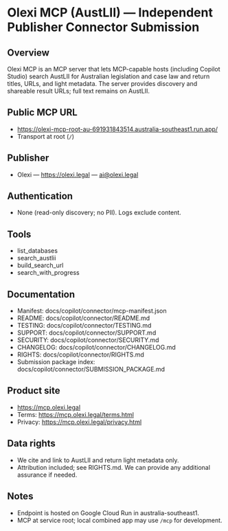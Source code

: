 # Olexi MCP (AustLII) — Independent Publisher Connector Submission

## Overview
Olexi MCP is an MCP server that lets MCP-capable hosts (including Copilot Studio) search AustLII for Australian legislation and case law and return titles, URLs, and light metadata. The server provides discovery and shareable result URLs; full text remains on AustLII.

## Public MCP URL
- https://olexi-mcp-root-au-691931843514.australia-southeast1.run.app/
- Transport at root (`/`)

## Publisher
- Olexi — https://olexi.legal — ai@olexi.legal

## Authentication
- None (read-only discovery; no PII). Logs exclude content.

## Tools
- list_databases
- search_austlii
- build_search_url
- search_with_progress

## Documentation
- Manifest: docs/copilot/connector/mcp-manifest.json
- README: docs/copilot/connector/README.md
- TESTING: docs/copilot/connector/TESTING.md
- SUPPORT: docs/copilot/connector/SUPPORT.md
- SECURITY: docs/copilot/connector/SECURITY.md
- CHANGELOG: docs/copilot/connector/CHANGELOG.md
- RIGHTS: docs/copilot/connector/RIGHTS.md
- Submission package index: docs/copilot/connector/SUBMISSION_PACKAGE.md

## Product site
- https://mcp.olexi.legal
- Terms: https://mcp.olexi.legal/terms.html
- Privacy: https://mcp.olexi.legal/privacy.html

## Data rights
- We cite and link to AustLII and return light metadata only.
- Attribution included; see RIGHTS.md. We can provide any additional assurance if needed.

## Notes
- Endpoint is hosted on Google Cloud Run in australia-southeast1.
- MCP at service root; local combined app may use `/mcp` for development.
